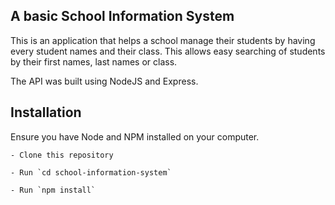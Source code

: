 ## A basic School Information System


This is an application that helps a school manage their students by having every student names and their class.
This allows easy searching of students by their first names, last names or class.

The API was built using NodeJS and Express.

## Installation

Ensure you have Node and NPM installed on your computer.

```
- Clone this repository

- Run `cd school-information-system`

- Run `npm install`

```